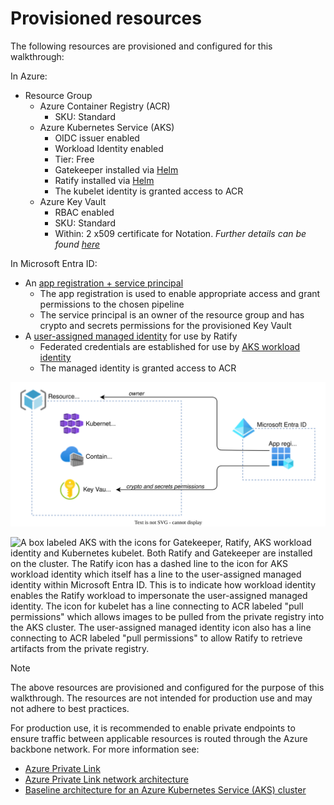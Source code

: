 # Provisioned resources

The following resources are provisioned and configured for this walkthrough:

In Azure:

- Resource Group
  - Azure Container Registry (ACR)
    - SKU: Standard
  - Azure Kubernetes Service (AKS)
    - OIDC issuer enabled
    - Workload Identity enabled
    - Tier: Free
    - Gatekeeper installed via [Helm](https://helm.sh/)
    - Ratify installed via [Helm](https://helm.sh/)
    - The kubelet identity is granted access to ACR
  - Azure Key Vault
    - RBAC enabled
    - SKU: Standard
    - Within: 2 x509 certificate for Notation. _Further details can be found [here](../supplemental/signing-keys-and-certificates.md)_
  
In Microsoft Entra ID:

- An [app registration + service principal](https://learn.microsoft.com/en-us/azure/active-directory/develop/app-objects-and-service-principals?tabs=azure-cli)
  - The app registration is used to enable appropriate access and grant permissions to the chosen pipeline
  - The service principal is an owner of the resource group and has crypto and secrets permissions for the provisioned Key Vault
- A [user-assigned managed identity](https://learn.microsoft.com/en-us/azure/active-directory/managed-identities-azure-resources/overview) for use by Ratify
  - Federated credentials are established for use by [AKS workload identity](https://learn.microsoft.com/en-us/azure/aks/workload-identity-overview)
  - The managed identity is granted access to ACR

![A resource group containing the icons for AKS, ACR and Key Vault. An app registration in Microsoft Entra ID. A line from the app registration to the resource group labeled "owner" to indicate ownership of the resource group by the underlying service principal. A second line from the app registration to Key Vault labeled crypto and secrets permissions to indicate the assigned roles granted to enable Notation to sign artifacts within the pipeline.](../../images/infrastructure.pipeline.drawio.svg)

![A box labeled AKS with the icons for Gatekeeper, Ratify, AKS workload identity and Kubernetes kubelet. Both Ratify and Gatekeeper are installed on the cluster. The Ratify icon has a dashed line to the icon for AKS workload identity which itself has a line to the user-assigned managed identity within Microsoft Entra ID. This is to indicate how workload identity enables the Ratify workload to impersonate the user-assigned managed identity. The icon for kubelet has a line connecting to ACR labeled "pull permissions" which allows images to be pulled from the private registry into the AKS cluster. The user-assigned managed identity icon also has a line connecting to ACR labeled "pull permissions" to allow Ratify to retrieve artifacts from the private registry.](../../images/infrastructure.environment.drawio.svg)

> [!NOTE]
> The above resources are provisioned and configured for the purpose of this walkthrough. The resources are not intended for production use and may not adhere to best practices.
>
> For production use, it is recommended to enable private endpoints to ensure traffic between applicable resources is routed through the Azure backbone network. For more information see:
>
> - [Azure Private Link](https://docs.microsoft.com/en-us/azure/private-link/private-endpoint-overview)
> - [Azure Private Link network architecture](https://learn.microsoft.com/en-us/azure/architecture/guide/aks/aks-firewall)
> - [Baseline architecture for an Azure Kubernetes Service (AKS) cluster](https://learn.microsoft.com/en-us/azure/architecture/reference-architectures/containers/aks/baseline-aks)
